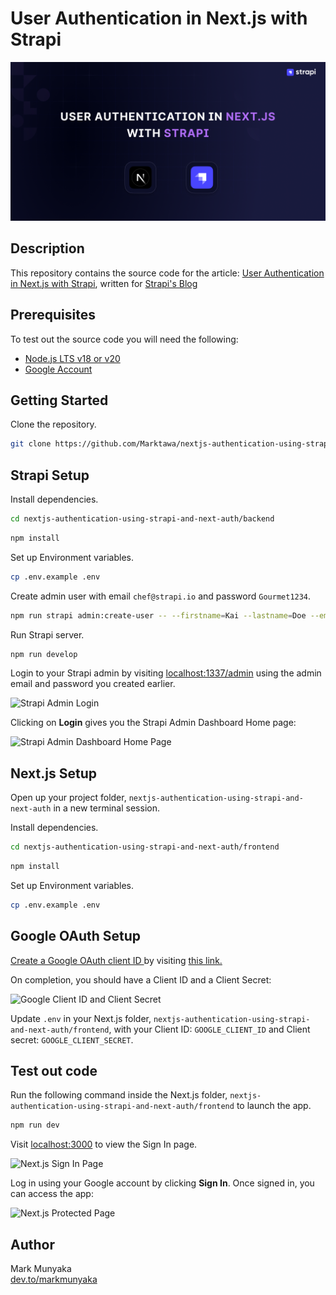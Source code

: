 <!--# nextjs-authentication-using-strapi-and-next-auth
Application show how Next.js can be authenticated using Strapi and NextAuth. -->

# User Authentication in Next.js with Strapi

![cover](cover.png)

## Description

This repository contains the source code for the article: [User Authentication in Next.js with Strapi](https://strapi.io/blog/user-authentication-in-next-js-with-strapi), written for [Strapi's Blog](https://strapi.io/blog)

## Prerequisites

To test out the source code you will need the following:
- [Node.js LTS v18 or v20](https://nodejs.org)
- [Google Account](https://google.com)

## Getting Started

Clone the repository.
```bash
git clone https://github.com/Marktawa/nextjs-authentication-using-strapi-and-next-auth.git
```

## Strapi Setup

Install dependencies.
```bash
cd nextjs-authentication-using-strapi-and-next-auth/backend
```

```bash
npm install
```

Set up Environment variables.
```bash
cp .env.example .env
```

Create admin user with email `chef@strapi.io` and password `Gourmet1234`.
```bash
npm run strapi admin:create-user -- --firstname=Kai --lastname=Doe --email=chef@strapi.io --password=Gourmet1234
```

Run Strapi server.
```bash
npm run develop
```

Login to your Strapi admin by visiting [localhost:1337/admin](http://localhost:1337/admin) using the admin email and password you created earlier.

![Strapi Admin Login](https://res.cloudinary.com/craigsims808/image/upload/v1737184283/strapi/strapi-railway/strapi-admin-login_mxcmfn.png)

Clicking on **Login** gives you the Strapi Admin Dashboard Home page:

![Strapi Admin Dashboard Home Page](https://res.cloudinary.com/craigsims808/image/upload/v1738201442/strapi/strapi-next-auth/strapi_admin_ja7t4h.png)

## Next.js Setup

Open up your project folder, `nextjs-authentication-using-strapi-and-next-auth` in a new terminal session.

Install dependencies.
```bash
cd nextjs-authentication-using-strapi-and-next-auth/frontend
```

```bash
npm install
```

Set up Environment variables.
```bash
cp .env.example .env
```

## Google OAuth Setup

[Create a Google OAuth client ID ](https://console.developers.google.com/apis/credentials/oauthclient) by visiting [this link.](https://console.developers.google.com/apis/credentials/oauthclient)

On completion, you should have a Client ID and a Client Secret:

![Google Client ID and Client Secret](https://res.cloudinary.com/craigsims808/image/upload/v1738840871/strapi/strapi-next-auth/google-client-id-secret_aoar9i.png)

Update `.env` in your Next.js folder, `nextjs-authentication-using-strapi-and-next-auth/frontend`,  with your  Client ID: `GOOGLE_CLIENT_ID` and Client secret: `GOOGLE_CLIENT_SECRET`.

## Test out code

Run the following command inside the Next.js folder, `nextjs-authentication-using-strapi-and-next-auth/frontend` to launch the app.
```bash
npm run dev
```

Visit [localhost:3000](http://localhost:3000/) to view the Sign In page.

![Next.js Sign In Page](https://res.cloudinary.com/craigsims808/image/upload/v1738843189/strapi/strapi-next-auth/nextjs-sigin_qibbbq.png)

Log in using your Google account by clicking **Sign In**. Once signed in, you can access the app:

![Next.js Protected Page](https://res.cloudinary.com/craigsims808/image/upload/v1738843189/strapi/strapi-next-auth/nextjs-protected-page_jmvzaa.png)

## Author

Mark Munyaka  
[dev.to/markmunyaka](https://dev.to/markmunyaka)